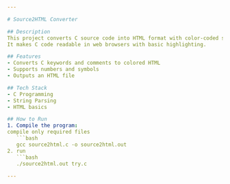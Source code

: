 ```yaml
---

# Source2HTML Converter

## Description
This project converts C source code into HTML format with color-coded syntax.  
It makes C code readable in web browsers with basic highlighting.

## Features
- Converts C keywords and comments to colored HTML
- Supports numbers and symbols
- Outputs an HTML file

## Tech Stack
- C Programming
- String Parsing
- HTML basics

## How to Run
1. Compile the program:
compile only required files 
   ```bash
   gcc source2html.c -o source2html.out
2. run
   ```bash
   ./source2html.out try.c
   
---
```

